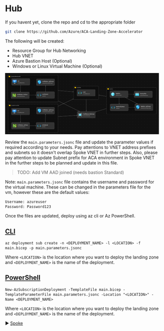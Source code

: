 # Hub

If you havent yet, clone the repo and cd to the appropriate folder
```bash
git clone https://github.com/Azure/ACA-Landing-Zone-Accelerator
```

The following will be created:

* Resource Group for Hub Networking
* Hub VNET
* Azure Bastion Host (Optional)
* Windows or Linux Virtual Machine (Optional)

![Hub](./media/hub.png)

Review the `main.parameters.jsonc` file and update the parameter values if required according to your needs. Pay attentions to VNET address prefixes and subnets so it doesn't overlap Spoke VNET in further steps. Also, please pay attention to update Subnet prefix for ACA environment in Spoke VNET in the further steps to be planned and update in this file.

> TODO: Add VM AAD joined (needs bastion Standard)

Note: `main.parameters.jsonc` file contains the username and password for the virtual machine. These can be changed in the parameters file for the vm, however these are the default values:

```
Username: azureuser
Password: Password123
```

Once the files are updated, deploy using az cli or Az PowerShell.

## [CLI](#tab/CLI)

```azurecli
az deployment sub create -n <DEPLOYMENT_NAME> -l <LOCATION> -f main.bicep -p main.parameters.jsonc
```

 Where `<LOCATION>` is the location where you want to deploy the landing zone and `<DEPLOYMENT_NAME>` is the name of the deployment.

## [PowerShell](#tab/PowerShell)

```azurepowershell
New-AzSubscriptionDeployment -TemplateFile main.bicep -TemplateParameterFile main.parameters.jsonc -Location "<LOCATION>" -Name <DEPLOYMENT_NAME>
```

Where `<LOCATION>` is the location where you want to deploy the landing zone and `<DEPLOYMENT_NAME>` is the name of the deployment.

:arrow_forward: [Spoke](../02-spoke)

